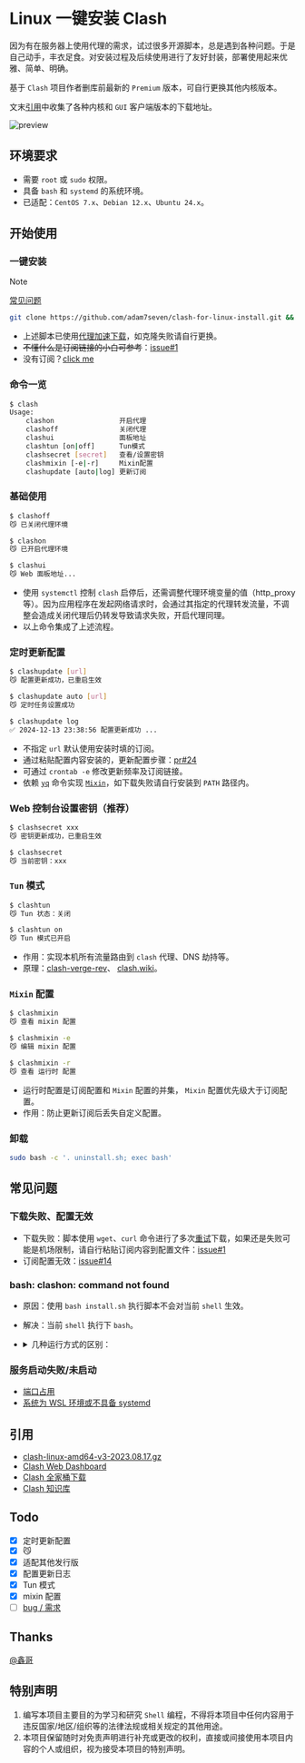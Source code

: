 # Linux 一键安装 Clash

因为有在服务器上使用代理的需求，试过很多开源脚本，总是遇到各种问题。于是自己动手，丰衣足食。对安装过程及后续使用进行了友好封装，部署使用起来优雅、简单、明确。

基于 `Clash` 项目作者删库前最新的 `Premium` 版本，可自行更换其他内核版本。

文末[引用](#引用)中收集了各种内核和 `GUI` 客户端版本的下载地址。

![preview](resource/preview.png)

## 环境要求

- 需要 `root` 或 `sudo` 权限。
- 具备 `bash` 和 `systemd` 的系统环境。
- 已适配：`CentOS 7.x`、`Debian 12.x`、`Ubuntu 24.x`。

## 开始使用

### 一键安装

> [!NOTE]
>
> [常见问题](#常见问题)

```bash
git clone https://github.com/adam7seven/clash-for-linux-install.git && cd clash-for-linux-install && sudo bash -c '. install.sh; exec bash'
```

- 上述脚本已使用[代理加速下载](https://ghproxy.link/)，如克隆失败请自行更换。
- ~~不懂什么是订阅链接的小白可参考~~：[issue#1](https://github.com/nelvko/clash-for-linux-install/issues/1)
- 没有订阅？[click me](https://次元.net/auth/register?code=oUbI)

### 命令一览

```bash
$ clash
Usage:                                    
    clashon                开启代理       
    clashoff               关闭代理       
    clashui                面板地址       
    clashtun [on|off]      Tun模式        
    clashsecret [secret]   查看/设置密钥  
    clashmixin [-e|-r]     Mixin配置      
    clashupdate [auto|log] 更新订阅
```

### 基础使用

```bash
$ clashoff
😼 已关闭代理环境

$ clashon
😼 已开启代理环境

$ clashui
😼 Web 面板地址...
```

- 使用 `systemctl` 控制 `clash` 启停后，还需调整代理环境变量的值（http_proxy 等）。因为应用程序在发起网络请求时，会通过其指定的代理转发流量，不调整会造成关闭代理后仍转发导致请求失败，开启代理同理。
- 以上命令集成了上述流程。

### 定时更新配置

```bash
$ clashupdate [url]
😼 配置更新成功，已重启生效

$ clashupdate auto [url]
😼 定时任务设置成功

$ clashupdate log
✅ 2024-12-13 23:38:56 配置更新成功 ...
```

- 不指定 `url` 默认使用安装时填的订阅。
- 通过粘贴配置内容安装的，更新配置步骤：[pr#24](https://github.com/nelvko/clash-for-linux-install/pull/24#issuecomment-2565054701)
- 可通过 `crontab -e` 修改更新频率及订阅链接。
- 依赖 [`yq`](https://github.com/mikefarah/yq/releases) 命令实现 [`Mixin`](#mixin-配置)，如下载失败请自行安装到 `PATH` 路径内。

### Web 控制台设置密钥（推荐）

```bash
$ clashsecret xxx
😼 密钥更新成功，已重启生效

$ clashsecret
😼 当前密钥：xxx
```

### `Tun` 模式

```bash
$ clashtun
😼 Tun 状态：关闭

$ clashtun on
😼 Tun 模式已开启
```

- 作用：实现本机所有流量路由到 `clash` 代理、DNS 劫持等。
- 原理：[clash-verge-rev](https://www.clashverge.dev/guide/term.html#tun)、 [clash.wiki](https://clash.wiki/premium/tun-device.html)。

### `Mixin` 配置

```bash
$ clashmixin
😼 查看 mixin 配置

$ clashmixin -e
😼 编辑 mixin 配置

$ clashmixin -r
😼 查看 运行时 配置
```

- 运行时配置是订阅配置和 `Mixin` 配置的并集， `Mixin` 配置优先级大于订阅配置。
- 作用：防止更新订阅后丢失自定义配置。

### 卸载

```bash
sudo bash -c '. uninstall.sh; exec bash'
```

## 常见问题

### 下载失败、配置无效

- 下载失败：脚本使用 `wget`、`curl` 命令进行了多次[重试](https://github.com/nelvko/clash-for-linux-install/blob/035c85ac92166e95b7503b2a678a6b535fbd4449/script/common.sh#L32-L46)下载，如果还是失败可能是机场限制，请自行粘贴订阅内容到配置文件：[issue#1](https://github.com/nelvko/clash-for-linux-install/issues/1#issuecomment-2066334716)
- 订阅配置无效：[issue#14](https://github.com/nelvko/clash-for-linux-install/issues/14#issuecomment-2513303276)

### bash: clashon: command not found

- 原因：使用 `bash install.sh` 执行脚本不会对当前 `shell` 生效。
- 解决：当前 `shell` 执行下 `bash`。
- <details>

  <summary>几种运行方式的区别：</summary>

	- `bash` 命令运行：当前 `shell` 开启一个子 `shell` 执行脚本，对环境的修改不会作用到当前 `shell`，因此不具备 `clashon`
	  等命令。

	  ```bash
	  # 需要有可执行权限
	  $ ./install.sh
	  # 不需要可执行权限，需要读权限
	  $ bash ./install.sh
	  ```
	- `shell` 内建命令运行：脚本在当前 `shell` 环境中执行，变量和函数的定义对当前 `shell` 有效，`root` 用户推荐这种方式执行脚本。

	  ```bash
	  # 不需要可执行权限，需要读权限
	  $ . install.sh
	  $ source uninstall.sh
	  ```

  </details>

### 服务启动失败/未启动

- [端口占用](https://github.com/nelvko/clash-for-linux-install/issues/15#issuecomment-2507341281)
- [系统为 WSL 环境或不具备 systemd](https://github.com/nelvko/clash-for-linux-install/issues/11#issuecomment-2469817217)

## 引用

- [clash-linux-amd64-v3-2023.08.17.gz](https://downloads.clash.wiki/ClashPremium/)
- [Clash Web Dashboard](https://github.com/haishanh/yacd/releases/tag/v0.3.8)
- [Clash 全家桶下载](https://www.clash.la/releases/)
- [Clash 知识库](https://clash.wiki/)

## Todo

- [X] 定时更新配置
- [X] 😼
- [X] 适配其他发行版
- [X] 配置更新日志
- [X] Tun 模式
- [x] mixin 配置
- [ ] [bug / 需求](https://github.com/nelvko/clash-for-linux-install/issues)

## Thanks

[@鑫哥](https://github.com/TrackRay)

## 特别声明

1. 编写本项目主要目的为学习和研究 `Shell` 编程，不得将本项目中任何内容用于违反国家/地区/组织等的法律法规或相关规定的其他用途。
2. 本项目保留随时对免责声明进行补充或更改的权利，直接或间接使用本项目内容的个人或组织，视为接受本项目的特别声明。

